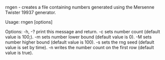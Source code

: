 rngen - creates a file containing numbers generated using the Mersenne Twister 19937 generator.

Usage:
        rngen [options] <name>

Options:
        -h, -?          print this message and return.
        -c <number>     sets number count (default value is 100;).
        -m <number>     sets number lower bound (default value is 0).
        -M <number>     sets number higher bound (default value is 100).
        -s <number>     sets the rng seed (default value is set by time).
        -n              writes the number count on the first row (default value is true).